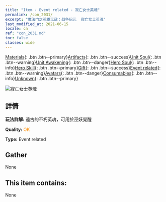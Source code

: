 ```yaml
---
title: "Item - Event related - 寂亡女士英魂"
permalink: /con_2031/
excerpt: "魔法门之英雄无敌：战争纪元  寂亡女士英魂"
last_modified_at: 2021-06-15
locale: cn
ref: "con_2031.md"
toc: false
classes: wide
---
```

 [Materials](/ItemsCN/){: .btn .btn--primary}[Artifacts](/ItemsCN/Artifacts/){: .btn .btn--success}[Unit Soul](/ItemsCN/UnitSoul/){: .btn .btn--warning}[Unit Awakening](/ItemsCN/UnitAwakening/){: .btn .btn--danger}[Hero Soul](/ItemsCN/HeroSoul/){: .btn .btn--info}[Hero Skill](/ItemsCN/HeroSkill/){: .btn .btn--primary}[Gift](/ItemsCN/Gift/){: .btn .btn--success}[Event related](/ItemsCN/Events/){: .btn .btn--warning}[Avatars](/ItemsCN/Avatars/){: .btn .btn--danger}[Consumables](/ItemsCN/Consumables/){: .btn .btn--info}[Unknown](/ItemsCN/Unknown/){: .btn .btn--primary}

 ![寂亡女士英魂](/images/t/juexing_305.png)

## 詳情
 **玩法詳解:** 遠古的不朽英魂，可用於巫妖覺醒

 **Quality:** <span style="color: #FF8C00">OK</span>

 **Type:** Event related

## Gather

  None

## This item contains:

  None

